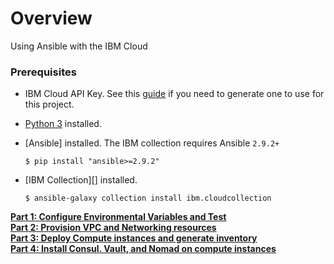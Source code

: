 # Overview
Using Ansible with the IBM Cloud

### Prerequisites

 - IBM Cloud API Key. See this [guide]() if you need to generate one to use for this project. 
 - [Python 3]() installed. 
 - [Ansible] installed. The IBM collection requires Ansible `2.9.2+`
 
    ```shell
    $ pip install "ansible>=2.9.2"
    ```

 - [IBM Collection][] installed. 

    ```
    $ ansible-galaxy collection install ibm.cloudcollection
    ```

[**Part 1: Configure Environmental Variables and Test**](part1/README.md)  
[**Part 2: Provision VPC and Networking resources**](part2/README.md)  
[**Part 3: Deploy Compute instances and generate inventory**](part3/README.md)  
[**Part 4: Install Consul. Vault, and Nomad on compute instances**](part4/README.md)  
